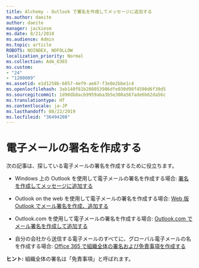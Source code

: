 ```yaml
---
title: Alchemy - Outlook で署名を作成してメッセージに追加する
ms.author: daeite
author: daeite
manager: jackiesm
ms.date: 8/21/2018
ms.audience: Admin
ms.topic: article
ROBOTS: NOINDEX, NOFOLLOW
localization_priority: Normal
ms.collection: Adm_O365
ms.custom:
- "24"
- "1200009"
ms.assetid: e1d1258b-6057-4ef9-ae67-f3e0e2bbe1c4
ms.openlocfilehash: 3ab140f81b208053906dfe030d98f4590d6f39d5
ms.sourcegitcommit: 1d98db8acb9959aba3b5e308a567ade6b62da56c
ms.translationtype: HT
ms.contentlocale: ja-JP
ms.lasthandoff: 08/22/2019
ms.locfileid: "36494208"
---
```

# <a name="creating-email-signatures"></a>電子メールの署名を作成する

次の記事は、探している電子メールの署名を作成するために役立ちます。
  
- Windows 上の Outlook を使用して電子メールの署名を作成する場合: [署名を作成してメッセージに追加する](https://support.office.com/article/8ee5d4f4-68fd-464a-a1c1-0e1c80bb27f2.aspx)
  
- Outlook on the web を使用して電子メールの署名を作成する場合: [Web 版 Outlook でメール署名を作成、追加する](https://support.office.com/article/5ff9dcfd-d3f1-447b-b2e9-39f91b074ea3.aspx)

- Outlook.com を使用して電子メールの署名を作成する場合: [Outlook.com でメール署名を作成して追加する](https://support.office.com/article/776d9006-abdf-444e-b5b7-a61821dff034.aspx)

- 自分の会社から送信する電子メールのすべてに、グローバル電子メールの名を作成する場合: [Office 365 で組織全体の署名および免責事項を作成する](https://support.office.com/article/2d75860f-c527-4352-a7f6-73eba54c0c72.aspx)

 **ヒント:** 組織全体の署名は「免責事項」と呼ばれます。
  